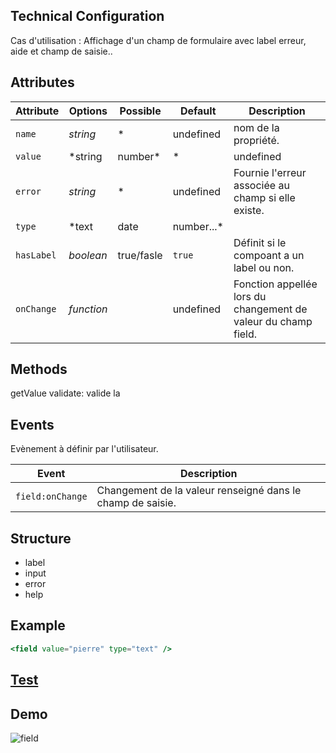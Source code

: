 ## Technical Configuration

Cas d'utilisation :
Affichage d'un champ de formulaire avec label erreur, aide et champ de saisie..


## Attributes

Attribute       | Options              | Possible              | Default       | Description
---             | ---                  | ---                   | ---           | ---
`name`         | *string*              | *                     |   undefined   | nom de la propriété.
`value`         | *string|number*      | *                     |   undefined   | Fournie la valeur du composant.
`error`         | *string*      | *                     |   undefined   | Fournie l'erreur associée au champ si elle existe.
`type`          | *text|date|number...*|                       |     text      | Définie le composant permettant d'afficher une ligne de la liste.
`hasLabel`      | *boolean*            |       true/fasle      | `true`        | Définit si le compoant a un label ou non.
`onChange`      | *function*           |                       |     undefined | Fonction appellée lors du changement de valeur du champ field.

## Methods

getValue
validate: valide la

## Events

Evènement à définir par l'utilisateur.

Event           | Description
---             | ---
`field:onChange`  | Changement de la valeur renseigné dans le champ de saisie.

## Structure
- label
- input
- error
- help

## Example
```jsx
<field value="pierre" type="text" />
```


## [Test](http://kleegroup.github.io/sagess-components/form/field/example)

## Demo
![field](http://images.ientrymail.com/webpronews/article_pics/html-speech-input.jpg)
